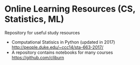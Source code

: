 # Online Learning Resources (CS, Statistics, ML)
Repository for useful study resources

* Computational Statisics in Python (updated in 2017)
  http://people.duke.edu/~ccc14/sta-663-2017/
* A repository contains notebooks for many courses
  https://github.com/cliburn
